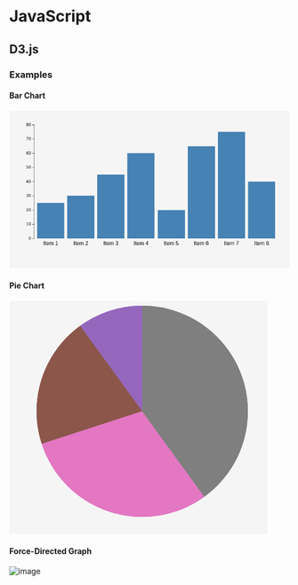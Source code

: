 # JavaScript


## D3.js

### Examples

#### Bar Chart

![image](D3.js/D3.js%20Bar%20Chart/bar_chart_d3.png)


#### Pie Chart

![image](D3.js/D3.js%20Pie%20Chart/pie_chart_d3.png)


#### Force-Directed Graph

![image](D3.js%20force-directed%20graph/force-directed-graph.png)



